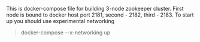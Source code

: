 This is docker-compose file for building 3-node zookeeper cluster. 
First node is bound to docker host port 2181, second - 2182, third - 2183. 
To start up you should use experimental networking
> docker-compose --x-networking up
